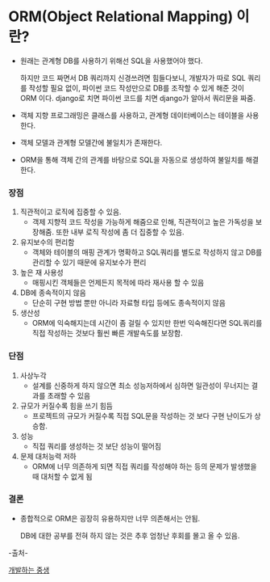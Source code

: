 # ORM(Object Relational Mapping) 이란?



- 원래는 관계형 DB를 사용하기 위해선 SQL을 사용했어야 했다.

  하지만 코드 짜면서 DB 쿼리까지 신경쓰려면 힘들다보니, 개발자가 따로 SQL 쿼리를 작성할 필요 없이, 파이썬 코드 작성만으로 DB를 조작할 수 있게 해준 것이 ORM 이다. django로 치면 파이썬 코드를 치면 django가 알아서 쿼리문을 짜줌.

- 객체 지향 프로그래밍은 클래스를 사용하고, 관계형 데이터베이스는 테이블을 사용한다.
- 객체 모델과 관계형 모델간에 불일치가 존재한다.
- ORM을 통해 객체 간의 관계를 바탕으로 SQL을 자동으로 생성하여 불일치를 해결한다.

### 장점

1. 직관적이고 로직에 집중할 수 있음.
   - 객제 지향적 코드 작성을 가능하게 해줌으로 인해, 직관적이고 높은 가독성을 보장해줌. 또한 내부 로직 작성에 좀 더 집중할 수 있음.
2. 유지보수의 편리함
   - 객체와 테이블의 매핑 관계가 명확하고 SQL쿼리를 별도로 작성하지 않고 DB를 관리할 수 있기 때문에 유지보수가 편리
3. 높은 재 사용성
   - 매핑시킨 객체들은 언제든지 목적에 따라 재사용 할 수 있음
4. DB에 종속적이지 않음
   - 단순히 구현 방법 뿐만 아니라 자료형 타입 등에도 종속적이지 않음
5. 생산성
   - ORM에 익숙해지는데 시간이 좀 걸릴 수 있지만 한번 익숙해진다면 SQL쿼리를 직접 작성하는 것보다 훨씬 빠른 개발속도를 보장함.



### 단점

1. 사상누각
   - 설계를 신중하게 하지 않으면 최소 성능저하에서 심하면 일관성이 무너지는 결과를 초래할 수 있음
2. 규모가 커질수록 힘을 쓰기 힘듬
   - 프로젝트의 규모가 커질수록 직접 SQL문을 작성하는 것 보다 구현 난이도가 상승함.
3. 성능
   - 직접 쿼리를 생성하는 것 보단 성능이 떨어짐
4. 문제 대처능력 저하
   - ORM에 너무 의존하게 되면 직접 쿼리를 작성해야 하는 등의 문제가 발생했을때 대처할 수 없게 됨



### 결론

- 종합적으로 ORM은 굉장히 유용하지만 너무 의존해서는 안됨.

  DB에 대한 공부를 전혀 하지 않는 것은 추후 엄청난 후회를 몰고 올 수 있음.



-출처-

[개발하는 중생](https://tibetsandfox.tistory.com/)